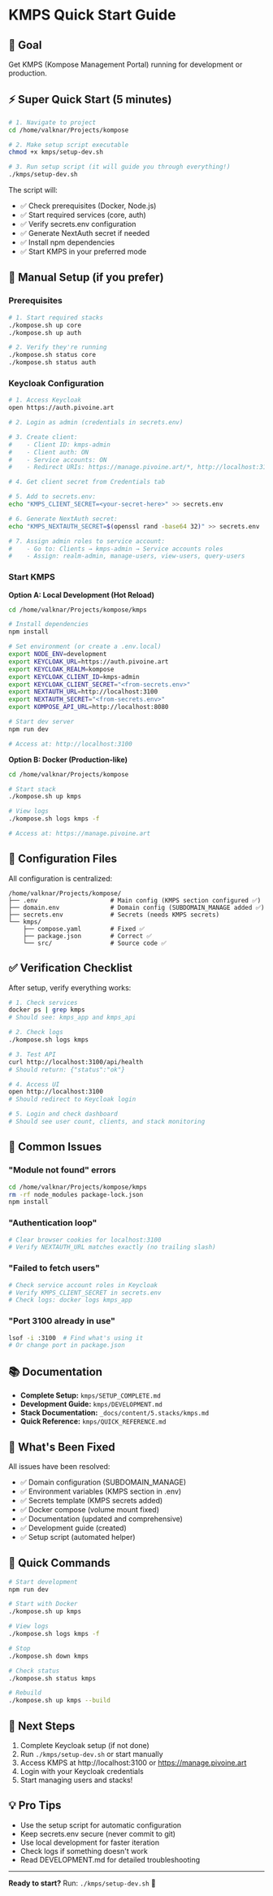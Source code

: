 # KMPS Quick Start Guide

## 🎯 Goal
Get KMPS (Kompose Management Portal) running for development or production.

## ⚡ Super Quick Start (5 minutes)

```bash
# 1. Navigate to project
cd /home/valknar/Projects/kompose

# 2. Make setup script executable
chmod +x kmps/setup-dev.sh

# 3. Run setup script (it will guide you through everything!)
./kmps/setup-dev.sh
```

The script will:
- ✅ Check prerequisites (Docker, Node.js)
- ✅ Start required services (core, auth)
- ✅ Verify secrets.env configuration
- ✅ Generate NextAuth secret if needed
- ✅ Install npm dependencies
- ✅ Start KMPS in your preferred mode

## 📝 Manual Setup (if you prefer)

### Prerequisites
```bash
# 1. Start required stacks
./kompose.sh up core
./kompose.sh up auth

# 2. Verify they're running
./kompose.sh status core
./kompose.sh status auth
```

### Keycloak Configuration
```bash
# 1. Access Keycloak
open https://auth.pivoine.art

# 2. Login as admin (credentials in secrets.env)

# 3. Create client:
#    - Client ID: kmps-admin
#    - Client auth: ON
#    - Service accounts: ON
#    - Redirect URIs: https://manage.pivoine.art/*, http://localhost:3100/*

# 4. Get client secret from Credentials tab

# 5. Add to secrets.env:
echo "KMPS_CLIENT_SECRET=<your-secret-here>" >> secrets.env

# 6. Generate NextAuth secret:
echo "KMPS_NEXTAUTH_SECRET=$(openssl rand -base64 32)" >> secrets.env

# 7. Assign admin roles to service account:
#    - Go to: Clients → kmps-admin → Service accounts roles
#    - Assign: realm-admin, manage-users, view-users, query-users
```

### Start KMPS

**Option A: Local Development (Hot Reload)**
```bash
cd /home/valknar/Projects/kompose/kmps

# Install dependencies
npm install

# Set environment (or create a .env.local)
export NODE_ENV=development
export KEYCLOAK_URL=https://auth.pivoine.art
export KEYCLOAK_REALM=kompose
export KEYCLOAK_CLIENT_ID=kmps-admin
export KEYCLOAK_CLIENT_SECRET="<from-secrets.env>"
export NEXTAUTH_URL=http://localhost:3100
export NEXTAUTH_SECRET="<from-secrets.env>"
export KOMPOSE_API_URL=http://localhost:8080

# Start dev server
npm run dev

# Access at: http://localhost:3100
```

**Option B: Docker (Production-like)**
```bash
cd /home/valknar/Projects/kompose

# Start stack
./kompose.sh up kmps

# View logs
./kompose.sh logs kmps -f

# Access at: https://manage.pivoine.art
```

## 🔧 Configuration Files

All configuration is centralized:

```
/home/valknar/Projects/kompose/
├── .env                    # Main config (KMPS section configured ✅)
├── domain.env              # Domain config (SUBDOMAIN_MANAGE added ✅)
├── secrets.env             # Secrets (needs KMPS secrets)
└── kmps/
    ├── compose.yaml        # Fixed ✅
    ├── package.json        # Correct ✅
    └── src/                # Source code ✅
```

## ✅ Verification Checklist

After setup, verify everything works:

```bash
# 1. Check services
docker ps | grep kmps
# Should see: kmps_app and kmps_api

# 2. Check logs
./kompose.sh logs kmps

# 3. Test API
curl http://localhost:3100/api/health
# Should return: {"status":"ok"}

# 4. Access UI
open http://localhost:3100
# Should redirect to Keycloak login

# 5. Login and check dashboard
# Should see user count, clients, and stack monitoring
```

## 🐛 Common Issues

### "Module not found" errors
```bash
cd /home/valknar/Projects/kompose/kmps
rm -rf node_modules package-lock.json
npm install
```

### "Authentication loop"
```bash
# Clear browser cookies for localhost:3100
# Verify NEXTAUTH_URL matches exactly (no trailing slash)
```

### "Failed to fetch users"
```bash
# Check service account roles in Keycloak
# Verify KMPS_CLIENT_SECRET in secrets.env
# Check logs: docker logs kmps_app
```

### "Port 3100 already in use"
```bash
lsof -i :3100  # Find what's using it
# Or change port in package.json
```

## 📚 Documentation

- **Complete Setup:** `kmps/SETUP_COMPLETE.md`
- **Development Guide:** `kmps/DEVELOPMENT.md`
- **Stack Documentation:** `_docs/content/5.stacks/kmps.md`
- **Quick Reference:** `kmps/QUICK_REFERENCE.md`

## 🎯 What's Been Fixed

All issues have been resolved:
- ✅ Domain configuration (SUBDOMAIN_MANAGE)
- ✅ Environment variables (KMPS section in .env)
- ✅ Secrets template (KMPS secrets added)
- ✅ Docker compose (volume mount fixed)
- ✅ Documentation (updated and comprehensive)
- ✅ Development guide (created)
- ✅ Setup script (automated helper)

## 🚀 Quick Commands

```bash
# Start development
npm run dev

# Start with Docker
./kompose.sh up kmps

# View logs
./kompose.sh logs kmps -f

# Stop
./kompose.sh down kmps

# Check status
./kompose.sh status kmps

# Rebuild
./kompose.sh up kmps --build
```

## 🎉 Next Steps

1. Complete Keycloak setup (if not done)
2. Run `./kmps/setup-dev.sh` or start manually
3. Access KMPS at http://localhost:3100 or https://manage.pivoine.art
4. Login with your Keycloak credentials
5. Start managing users and stacks!

## 💡 Pro Tips

- Use the setup script for automatic configuration
- Keep secrets.env secure (never commit to git)
- Use local development for faster iteration
- Check logs if something doesn't work
- Read DEVELOPMENT.md for detailed troubleshooting

---

**Ready to start?** Run: `./kmps/setup-dev.sh` 🚀
